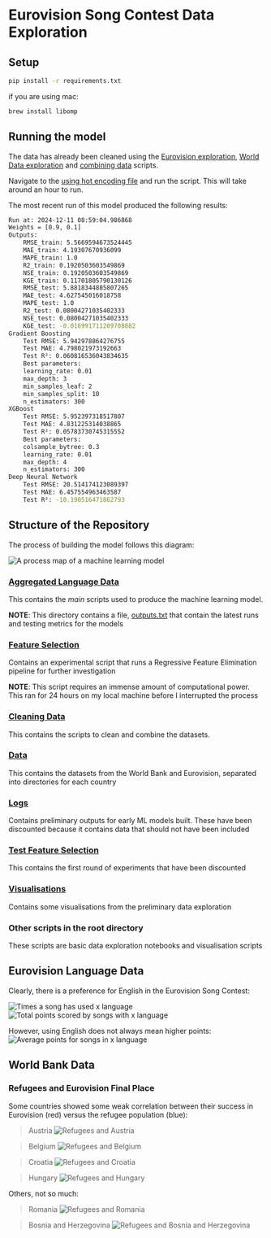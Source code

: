 # Eurovision Song Contest Data Exploration

## Setup

```sh
pip install -r requirements.txt
```

if you are using mac:
```sh
brew install libomp
```

## Running the model

The data has already been cleaned using the [Eurovision exploration](./cleaning_data/eurovision_data_exploration.ipynb), [World Data exploration](./cleaning_data/world_data_cleanin.ipynb) and [combining data](./cleaning_data/combine_data.ipynb) scripts.

Navigate to the [using hot encoding file](./aggregated_language_data/using_hot_encoding_instead_of_exploding.ipynb) and run the script. This will take around an hour to run.

The most recent run of this model produced the following results:

```sh
Run at: 2024-12-11 08:59:04.986868
Weights = [0.9, 0.1]
Outputs:
	RMSE_train: 5.5669594673524445
	MAE_train: 4.19307670936099
	MAPE_train: 1.0
	R2_train: 0.1920503603549869
	NSE_train: 0.1920503603549869
	KGE_train: 0.11701805790130126
	RMSE_test: 5.8818344885807265
	MAE_test: 4.627545016018758
	MAPE_test: 1.0
	R2_test: 0.08004271035402333
	NSE_test: 0.08004271035402333
	KGE_test: -0.016991711209708882
Gradient Boosting
	Test RMSE: 5.942978864276755
	Test MAE: 4.798021973192663
	Test R²: 0.060816536043834635
	Best parameters: 
	learning_rate: 0.01
	max_depth: 3
	min_samples_leaf: 2
	min_samples_split: 10
	n_estimators: 300
XGBoost
	Test RMSE: 5.952397318517807
	Test MAE: 4.831225314038865
	Test R²: 0.05783730745315552
	Best parameters: 
	colsample_bytree: 0.3
	learning_rate: 0.01
	max_depth: 4
	n_estimators: 300
Deep Neural Network
	Test RMSE: 20.514174123089397
	Test MAE: 6.457554963463587
	Test R²: -10.190516471862793
```

## Structure of the Repository

The process of building the model follows this diagram:

![A process map of a machine learning model](./process.jpg)

### [Aggregated Language Data](./aggregated_language_data/)

This contains the _main_ scripts used to produce the machine learning model.

**NOTE**: This directory contains a file, [outputs.txt](./aggregated_language_data/outputs/outputs.txt) that contain the latest runs and testing metrics for the models

### [Feature Selection](./feature_selection/)

Contains an experimental script that runs a Regressive Feature Elimination pipeline for further investigation

**NOTE**: This script requires an immense amount of computational power. This ran for 24 hours on my local machine before I interrupted the process

### [Cleaning Data](./cleaning_data/)

This contains the scripts to clean and combine the datasets.

### [Data](./data/)

This contains the datasets from the World Bank and Eurovision, separated into directories for each country

### [Logs](./logs/)

Contains preliminary outputs for early ML models built. These have been discounted because it contains data that should not have been included

### [Test Feature Selection](./test_feature_selection/)

This contains the first round of experiments that have been discounted

### [Visualisations](./visualisations/)

Contains some visualisations from the preliminary data exploration

### Other scripts in the root directory

These scripts are basic data exploration notebooks and visualisation scripts

## Eurovision Language Data

Clearly, there is a preference for English in the Eurovision Song Contest:

![Times a song has used x language](visualisations/eurovision/count_chart.png)
![Total points scored by songs with x language](visualisations/eurovision/points_chart.png)

However, using English does not always mean higher points:
![Average points for songs in x language](visualisations/eurovision/averages_chart.png)

## World Bank Data

### Refugees and Eurovision Final Place

Some countries showed some weak correlation between their success in Eurovision (red) versus the refugee population (blue):

> Austria
> ![Refugees and Austria](visualisations/combined/Austria/austria_refugee_population_by_country_or_territory_of_origin.png)

> Belgium
> ![Refugees and Belgium](visualisations/combined/Belgium/belgium_refugee_population_by_country_or_territory_of_origin.png)

> Croatia
> ![Refugees and Croatia](visualisations/combined/Croatia/croatia_refugee_population_by_country_or_territory_of_origin.png)

> Hungary
> ![Refugees and Hungary](visualisations/combined/Hungary/hungary_refugee_population_by_country_or_territory_of_origin.png)

Others, not so much:

> Romania
> ![Refugees and Romania](visualisations/combined/Romania/romania_refugee_population_by_country_or_territory_of_origin.png)

> Bosnia and Herzegovina
> ![Refugees and Bosnia and Herzegovina](visualisations/combined/Bosnia_and_Herzegovina/bosnia_and_herzegovina_refugee_population_by_country_or_territory_of_origin.png)

